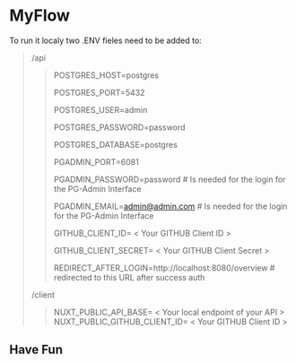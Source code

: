 # MyFlow
To run it localy two .ENV fieles need to be added to:
> /api
>> 
>> POSTGRES_HOST=postgres
>>
>> POSTGRES_PORT=5432
>>
>> POSTGRES_USER=admin
>>
>> POSTGRES_PASSWORD=password
>>
>> POSTGRES_DATABASE=postgres
>>
>> PGADMIN_PORT=6081
>>
>> PGADMIN_PASSWORD=password # Is needed for the login for the PG-Admin Interface
>>
>> PGADMIN_EMAIL=admin@admin.com # Is needed for the login for the PG-Admin Interface
>> 
>> GITHUB_CLIENT_ID= < Your GITHUB Client ID >
>>
>> GITHUB_CLIENT_SECRET= < Your GITHUB Client Secret >
>> 
>> REDIRECT_AFTER_LOGIN=http://localhost:8080/overview # redirected to this URL after success auth
>
> /client
>>
>> NUXT_PUBLIC_API_BASE= < Your local endpoint of your API >
>> NUXT_PUBLIC_GITHUB_CLIENT_ID= < Your GITHUB Client ID >

## Have Fun 